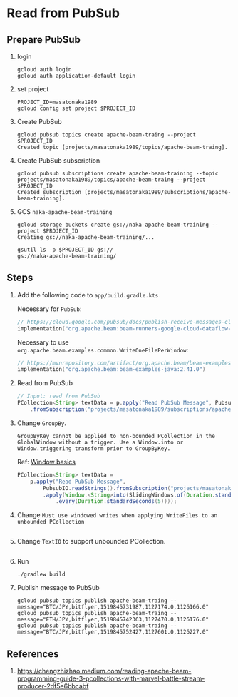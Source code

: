 # Read from PubSub

## Prepare PubSub

1. login

    ```
    gcloud auth login
    gcloud auth application-default login
    ```

1. set project

    ```
    PROJECT_ID=masatonaka1989
    gcloud config set project $PROJECT_ID
    ```

1. Create PubSub

    ```
    gcloud pubsub topics create apache-beam-traing --project $PROJECT_ID
    Created topic [projects/masatonaka1989/topics/apache-beam-traing].
    ```

1. Create PubSub subscription

    ```
    gcloud pubsub subscriptions create apache-beam-training --topic projects/masatonaka1989/topics/apache-beam-traing --project $PROJECT_ID
    Created subscription [projects/masatonaka1989/subscriptions/apache-beam-training].
    ```


1. GCS `naka-apache-beam-training`

    ```
    gcloud storage buckets create gs://naka-apache-beam-training --project $PROJECT_ID
    Creating gs://naka-apache-beam-training/...
    ```

    ```
    gsutil ls -p $PROJECT_ID gs://
    gs://naka-apache-beam-training/
    ```

## Steps

1. Add the following code to `app/build.gradle.kts`


    Necessary for `PubSub`:
    ```kts
    // https://cloud.google.com/pubsub/docs/publish-receive-messages-client-library#install
    implementation("org.apache.beam:beam-runners-google-cloud-dataflow-java:2.13.0")
    ```

    Necessary to use `org.apache.beam.examples.common.WriteOneFilePerWindow`:
    ```kts
    // https://mvnrepository.com/artifact/org.apache.beam/beam-examples-java
    implementation("org.apache.beam:beam-examples-java:2.41.0")
    ```

1. Read from PubSub

    ```java
    // Input: read from PubSub
    PCollection<String> textData = p.apply("Read PubSub Message", PubsubIO.readStrings()
        .fromSubscription("projects/masatonaka1989/subscriptions/apache-beam-training"));
    ```

1. Change `GroupBy`.
    ```
    GroupByKey cannot be applied to non-bounded PCollection in the GlobalWindow without a trigger. Use a Window.into or Window.triggering transform prior to GroupByKey.
    ```

    Ref: [Window basics](https://beam.apache.org/documentation/programming-guide/#windowing-basics)

    ```java
    PCollection<String> textData =
        p.apply("Read PubSub Message",
            PubsubIO.readStrings().fromSubscription("projects/masatonaka1989/subscriptions/apache-beam-traing"))
            .apply(Window.<String>into(SlidingWindows.of(Duration.standardSeconds(30))
                .every(Duration.standardSeconds(5))));
    ```
1. Change `Must use windowed writes when applying WriteFiles to an unbounded PCollection`

    ```
    ```

1. Change `TextIO` to support unbounded PCollection.

    ```
    ```

1. Run
    ```
    ./gradlew build
    ```

1. Publish message to PubSub

    ```
    gcloud pubsub topics publish apache-beam-traing --message="BTC/JPY,bitflyer,1519845731987,1127174.0,1126166.0"
    gcloud pubsub topics publish apache-beam-traing --message="ETH/JPY,bitflyer,1519845742363,1127470.0,1126176.0"
    gcloud pubsub topics publish apache-beam-traing --message="BTC/JPY,bitflyer,1519845752427,1127601.0,1126227.0"
    ```

## References

1. https://chengzhizhao.medium.com/reading-apache-beam-programming-guide-3-pcollections-with-marvel-battle-stream-producer-2df5e6bbcabf
